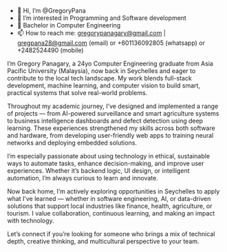 - 👋 Hi, I’m @GregoryPana
- 👀 I’m interested in Programming and Software development
- 🌱 Bachelor in Computer Engineering
- 📫 How to reach me: gregorypanagary@gmail.com | gregpana28@gmail.com (email) or +601136092805 (whatsapp) or +2482524490 (mobile)

<!---
GregoryPana/GregoryPana is a ✨ special ✨ repository because its `README.md` (this file) appears on your GitHub profile.
You can click the Preview link to take a look at your changes.
--->

I’m Gregory Panagary, a 24yo Computer Engineering graduate from Asia Pacific University (Malaysia), now back in Seychelles and eager to contribute to the local tech landscape. My work blends full-stack development, machine learning, and computer vision to build smart, practical systems that solve real-world problems.

Throughout my academic journey, I’ve designed and implemented a range of projects — from AI-powered surveillance and smart agriculture systems to business intelligence dashboards and defect detection using deep learning. These experiences strengthened my skills across both software and hardware, from developing user-friendly web apps to training neural networks and deploying embedded solutions.

I’m especially passionate about using technology in ethical, sustainable ways to automate tasks, enhance decision-making, and improve user experiences. Whether it’s backend logic, UI design, or intelligent automation, I’m always curious to learn and innovate.

Now back home, I’m actively exploring opportunities in Seychelles to apply what I’ve learned — whether in software engineering, AI, or data-driven solutions that support local industries like finance, health, agriculture, or tourism. I value collaboration, continuous learning, and making an impact with technology.

Let’s connect if you’re looking for someone who brings a mix of technical depth, creative thinking, and multicultural perspective to your team.
